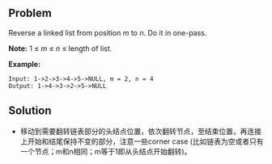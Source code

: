 ## Problem

Reverse a linked list from position *m* to *n*. Do it in one-pass.

**Note:** 1 ≤ *m* ≤ *n* ≤ length of list.

**Example:**

```
Input: 1->2->3->4->5->NULL, m = 2, n = 4
Output: 1->4->3->2->5->NULL
```



## Solution

* 移动到需要翻转链表部分的头结点位置，依次翻转节点，至结束位置，再连接上开始和结尾保持不变的部分，注意一些corner case (比如链表为空或者只有一个节点；m和n相同；m等于1即从头结点开始翻转)。